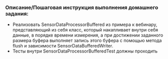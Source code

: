 ### Описание/Пошаговая инструкция выполнения домашнего задания:

* Реализовать SensorDataProcessorBuffered из примера к вебинару, представляющий из себя класс,
который накапливает внутри себя данные, в порядке времени измерения, а при достижении заданного размера буфера
выполняет запись этого буфера с помощью метода flush и зависимости SensorDataBufferedWriter.  
* Тесты внутри SensorDataProcessorBufferedTest должны проходить

